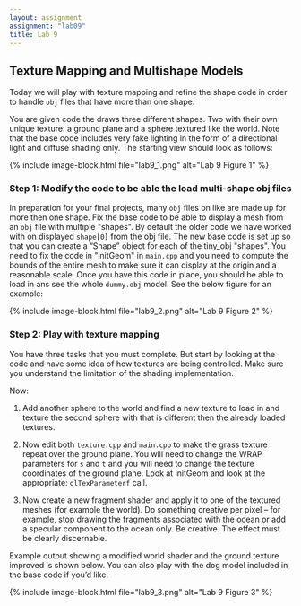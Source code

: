 ```yaml
---
layout: assignment
assignment: "lab09"
title: Lab 9
---
```


## Texture Mapping and Multishape Models

Today we will play with texture mapping and refine the shape code in order to handle `obj` files that have more than one shape.

You are given code the draws three different shapes.
Two with their own unique texture: a ground plane and a sphere textured like the world.
Note that the base code includes very fake lighting in the form of a directional light and diffuse shading only.
The starting view should look as follows:

{% include image-block.html file="lab9_1.png" alt="Lab 9 Figure 1" %}

### Step 1: Modify the code to be able the load multi-shape obj files

In preparation for your final projects, many `obj` files on like are made up for more then one shape.
Fix the base code to be able to display a mesh from an `obj` file with multiple "shapes".
By default the older code we have worked with on displayed `shape[0]` from the obj file.
The new base code is set up so that you can create a “Shape” object for each of the tiny_obj "shapes".
You need to fix the code in "initGeom" in `main.cpp` and you need to compute the bounds of the entire mesh to make sure it can display at the origin and a reasonable scale.
Once you have this code in place, you should be able to load in ans see the whole `dummy.obj` model.
See the below figure for an example:

{% include image-block.html file="lab9_2.png" alt="Lab 9 Figure 2" %}

### Step 2: Play with texture mapping

You have three tasks that you must complete.
But start by looking at the code and have some idea of how textures are being controlled.
Make sure you understand the limitation of the shading implementation.

Now:

1. Add another sphere to the world and find a new texture to load in and texture the second sphere with that is different then the already loaded textures.

2. Now edit both `texture.cpp` and `main.cpp` to make the grass texture repeat over the ground plane.
  You will need to change the WRAP parameters for `s` and `t` and you will need to change the texture coordinates of the ground plane.
  Look at initGeom and look at the appropriate: `glTexParameterf` call.

3. Now create a new fragment shader and apply it to one of the textured meshes (for example the world).
  Do something creative per pixel – for example, stop drawing the fragments associated with the ocean or add a specular component to the ocean only.
  Be creative.
  The effect must be clearly discernable.

Example output showing a modified world shader and the ground texture improved is shown below.
You can also play with the dog model included in the base code if you’d like.

{% include image-block.html file="lab9_3.png" alt="Lab 9 Figure 3" %}
